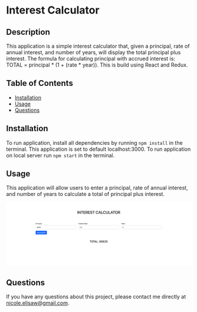 # Interest Calculator 

## Description 
This application is a simple interest calculator that, given a principal, rate of annual interest, and number of years, will display the total principal plus interest. The formula for calculating principal with accrued interest is: TOTAL = principal * (1 + (rate * year)). This is build using React and Redux. 

## Table of Contents
* [Installation](#installation)
* [Usage](#usage)
* [Questions](#questions)

## Installation 
To run application, install all dependencies by running `npm install` in the terminal. This application is set to default localhost:3000. To run application on local server run `npm start` in the terminal. 

## Usage 
This application will allow users to enter a principal, rate of annual interest, and number of years to calculate a total of principal plus interest.<br>

<img src='public/images/calculator.png'>

## Questions
If you have any questions about this project, please contact me directly at nicole.elisaw@gmail.com. 


